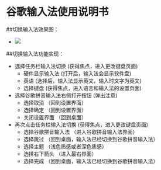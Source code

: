 # 谷歌输入法使用说明书

##切换输入法效果图：
  - ![](https://github.com/openthos/app-testing-results/blob/master/IMGview/GoogleTypyWriting.png)

##切换输入法功能实现：
  - 选择任务栏输入法切换    (获得焦点，进入更改键盘页面)
    - 硬件显示输入法   (打开后，输入法会显示软件盘)
    - 英语   (选择后，输入法显示英文，输入时文字为英文)
    - 选择键盘   (获得焦点，进入语言和输入法的设置页面)
  - 选择谷歌拼音输入法右侧打开按钮   (弹出注意)
      - 选择取消  （回到设置界面）
      - 选择确定  （回到设置界面）
      - 关闭设置界面  （回到桌面）
  - 再次点击任务栏输入法切换    (获得焦点，进入更改键盘页面)     
      - 选择谷歌拼音输入法    （进入谷歌拼音输入法界面）
      - 选择跳过  （回到桌面，输入法已经切换到谷歌拼音输入法） 
      - 选择主题  （浅色质感或者深色质感）
      - 选择右下箭头  （进入最右界面）
      - 选择完成  （回到桌面，输入法已经切换到谷歌拼音输入法）
 
